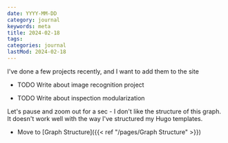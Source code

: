 ```yaml
---
date: YYYY-MM-DD
category: journal
keywords: meta
title: 2024-02-18
tags:
categories: journal
lastMod: 2024-02-18
---
```

I've done a few projects recently, and I want to add them to the site

  + TODO Write about image recognition project

  + TODO Write about inspection modularization

Let's pause and zoom out for a sec - I don't like the structure of this graph. It doesn't work well with the way I've structured my Hugo templates.

  + Move to [Graph Structure]({{< ref "/pages/Graph Structure" >}})
